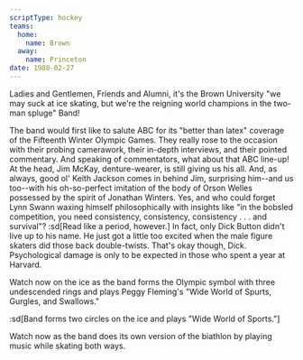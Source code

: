 ```yaml
---
scriptType: hockey
teams:
  home:
    name: Brown
  away:
    name: Princeton
date: 1988-02-27
---
```


Ladies and Gentlemen, Friends and Alumni, it's the Brown University "we may suck at ice skating, but we're the reigning world champions in the two-man spluge" Band!

The band would first like to salute ABC for its "better than latex" coverage of the Fifteenth Winter Olympic Games. They really rose to the occasion with their probing camerawork, their in-depth interviews, and their pointed commentary. And speaking of commentators, what about that ABC line-up! At the head, Jim McKay, denture-wearer, is still giving us his all. And, as always, good ol' Keith Jackson comes in behind Jim, surprising him--and us too--with his oh-so-perfect imitation of the body of Orson Welles possessed by the spirit of Jonathan Winters. Yes, and who could forget Lynn Swann waxing himself philosophically with insights like "in the bobsled competition, you need consistency, consistency, consistency . . . and survival"? :sd[Read like a period, however.] In fact, only Dick Button didn't live up to his name. He just got a little too excited when the male figure skaters did those back double-twists. That's okay though, Dick. Psychological damage is only to be expected in those who spent a year at Harvard.

Watch now on the ice as the band forms the Olympic symbol with three undescended rings and plays Peggy Fleming's "Wide World of Spurts, Gurgles, and Swallows."

:sd[Band forms two circles on the ice and plays "Wide World of Sports."]

Watch now as the band does its own version of the biathlon by playing music while skating both ways.
